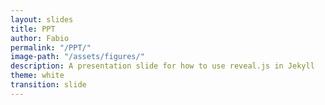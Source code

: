 ```yaml
---
layout: slides
title: PPT
author: Fabio
permalink: "/PPT/"
image-path: "/assets/figures/"
description: A presentation slide for how to use reveal.js in Jekyll
theme: white
transition: slide
---
```


<style>
.container{
    display: flex;
}
.col{
    flex: 1;
}

.reveal {
  font-family: "Source Sans Pro", Helvetica, sans-serif;
  font-size: 30px;
  font-weight: normal;
  color: #222; }

</style>

<section data-markdown data-separator="---">
<script type="text/template">


## Reproducible Research module
#### Innovation, Development & Research

- Fabio A. Cruz Sanchez
- Giovanny Arbelaez
- Mauricio Camargo

<div class="cf"></div>

<img height="400px" class="plain" src="{{ site.baseurl | append:page.image-path | append: 'Phd-comics.gif' }}">




Ecole Nationale Supérieur en Génie des Systèmes et de l'Innovation (ENSGSI) - Équipe de Recherche sur les Processus Innovatifs (ERPI)

<img height="100px" class="plain" src="https://erpi.univ-lorraine.fr/assets/images/logo-ERPI.svg">



---

# Main goal

- Understand the importance of the *replication principle* in research
- Create a first dynamic document using a *Literate programming approach*


---
## Music Vs. Research

<div class="container">
  <div class="col">
    <img height="600px" class="plain" src="{{ site.baseurl | append:page.image-path | append: 'Musica.jpeg' }}">

  </div>

<div class="col">
  <img height="600px" class="plain" src="{{ site.baseurl | append:page.image-path | append: 'Paper.png' }}">
</div>

</div>

---

# The paper Pipeline

<img height="120%" class="plain" src="{{ site.baseurl | append:page.image-path | append: 'Article-pipeline-1.png' }}">



---

# The paper Pipeline


<img height="120%" class="plain" src="{{ site.baseurl | append:page.image-path | append: 'Article-pipeline-2.png' }}">

Describe in detail this section...

---

## Replication Vs. Reproducibility

<div class="container">
  <div class="col">
    
**Replication** focuses on the validity of scientific claims.

- "Is this claim true?"
- Important for policymakers and regulatory decisions


    

  </div>

<div class="col">

**Reproducibility**  refers to the ability of a researcher to duplicate the results of a prior study using the same materials as were used by the original researcher (Goodman, Fanelli, and Ioannidis 2016).

- Focuses on the validity of the data analysis
- "Can we trust this analysis?"



</div>

---


## Why do we need Reproducible Research?

- Avoid misconduct such as fraudulent data and plagiarism

- Data-intensive research (e.g Big data research)








---
## Replication Vs. Reproducibility

Two key principles: 

- Literate programming for enabling reproducibilty
- Version control for enhancing transparency


---
## Literate programming for enabling reproducibilty

*Literate programming refers to the use of a computing environment for authoring documents that contain a mix of natural (eg. English) and computer (eg. R) languages (Schulte et al. 2012)*


<small> Schulte, Eric, Dan Davison, Thomas Dye, and Carsten Dominik. 2012. “A Multi-Language Computing Environment for Literate Programming and Reproducible Research.” Journal of Statistical Software 46 (1): 1–24. https://doi.org/10.18637/jss.v046.i03.</small




---

# Who use  Reproducible Research?

**Authors**

    - Want to make their research reproducible
    - Want tools for RR to make their lives easier (or at least not much harder)

**Readers** 

   - Want to reproduce (and perhaps expand upon) interesting findings
   - Want tools for RR to make their lives easier


--- 


# Summary

- Reproducible research is important as a **minimum standard**, particularly for studies that are difficult to replicate
- Infrastructure is needed for creating and distributing reproducible documents, beyond what is currently available
- There is a growing number of tools for creating reproducible documents
---






</script>
</section>
